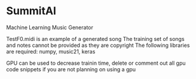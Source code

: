 # SummitAI
Machine Learning Music Generator

TestF0.midi is an example of a generated song
The training set of songs and notes cannot be provided as they are copyright
The following libraries are required: numpy, music21, keras

GPU can be used to decrease trainin time, delete or comment out all gpu code snippets if you are not planning on using a gpu
